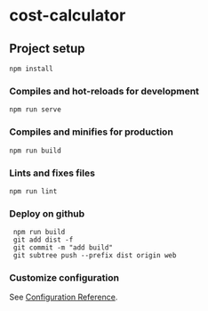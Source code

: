 # cost-calculator

## Project setup

```
npm install
```

### Compiles and hot-reloads for development

```
npm run serve
```

### Compiles and minifies for production

```
npm run build
```

### Lints and fixes files

```
npm run lint
```

### Deploy on github

```
 npm run build
 git add dist -f
 git commit -m "add build"
 git subtree push --prefix dist origin web
```

### Customize configuration

See [Configuration Reference](https://cli.vuejs.org/config/).
